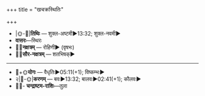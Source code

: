 +++
title = "खचक्रस्थितिः"

+++
- |🌞-🌛|**तिथिः** — शुक्ल-अष्टमी►13:32; शुक्ल-नवमी►  
- **वासरः**—स्थिरः  
- 🌌🌛**नक्षत्रम्** — रोहिणी► (वृषभः)  
- 🌌🌞**सौर-नक्षत्रम्** — शतभिषक्►  
___________________
- 🌛+🌞**योगः** — वैधृतिः►05:11(+1); विष्कम्भः►  
- २|🌛-🌞|**करणम्** — बवः►13:32; बालवः►02:41(+1); कौलवः►  
- 🌌🌛- **चन्द्राष्टम-राशिः**—तुला  

